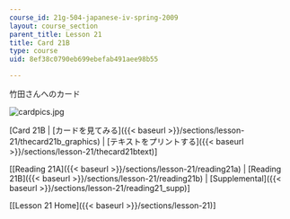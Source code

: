 ```yaml
---
course_id: 21g-504-japanese-iv-spring-2009
layout: course_section
parent_title: Lesson 21
title: Card 21B
type: course
uid: 8ef38c0790eb699ebefab491aee98b55

---
```


竹田さんへのカード

![cardpics.jpg](/coursemedia/21g-504-japanese-iv-spring-2009/36da5d939a1ebbcd6ef2f20688d20a62_cardpics.jpg)

\[Card 21B | [カードを見てみる]({{< baseurl >}}/sections/lesson-21/thecard21b_graphics) | [テキストをプリントする]({{< baseurl >}}/sections/lesson-21/thecard21btext)\]

\[[Reading 21A]({{< baseurl >}}/sections/lesson-21/reading21a) | [Reading 21B]({{< baseurl >}}/sections/lesson-21/reading21b) | [Supplemental]({{< baseurl >}}/sections/lesson-21/reading21_supp)\]

\[[Lesson 21 Home]({{< baseurl >}}/sections/lesson-21)\]